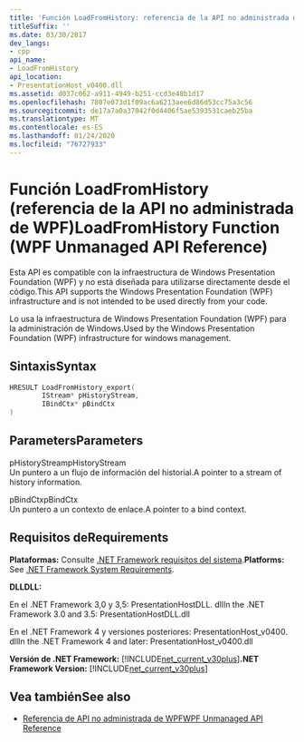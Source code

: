 ```yaml
---
title: 'Función LoadFromHistory: referencia de la API no administrada de WPF'
titleSuffix: ''
ms.date: 03/30/2017
dev_langs:
- cpp
api_name:
- LoadFromHistory
api_location:
- PresentationHost_v0400.dll
ms.assetid: d037c062-a911-4949-b251-ccd3e48b1d17
ms.openlocfilehash: 7807e073d1f09ac6a6213aee6d86d53cc75a3c56
ms.sourcegitcommit: de17a7a0a37042f0d4406f5ae5393531caeb25ba
ms.translationtype: MT
ms.contentlocale: es-ES
ms.lasthandoff: 01/24/2020
ms.locfileid: "76727933"
---
```

# <a name="loadfromhistory-function-wpf-unmanaged-api-reference"></a><span data-ttu-id="354b5-102">Función LoadFromHistory (referencia de la API no administrada de WPF)</span><span class="sxs-lookup"><span data-stu-id="354b5-102">LoadFromHistory Function (WPF Unmanaged API Reference)</span></span>
<span data-ttu-id="354b5-103">Esta API es compatible con la infraestructura de Windows Presentation Foundation (WPF) y no está diseñada para utilizarse directamente desde el código.</span><span class="sxs-lookup"><span data-stu-id="354b5-103">This API supports the Windows Presentation Foundation (WPF) infrastructure and is not intended to be used directly from your code.</span></span>  
  
 <span data-ttu-id="354b5-104">Lo usa la infraestructura de Windows Presentation Foundation (WPF) para la administración de Windows.</span><span class="sxs-lookup"><span data-stu-id="354b5-104">Used by the Windows Presentation Foundation (WPF) infrastructure for windows management.</span></span>  
  
## <a name="syntax"></a><span data-ttu-id="354b5-105">Sintaxis</span><span class="sxs-lookup"><span data-stu-id="354b5-105">Syntax</span></span>  
  
```cpp  
HRESULT LoadFromHistory_export(  
        IStream* pHistoryStream,   
        IBindCtx* pBindCtx  
)  
```  
  
## <a name="parameters"></a><span data-ttu-id="354b5-106">Parameters</span><span class="sxs-lookup"><span data-stu-id="354b5-106">Parameters</span></span>  
 <span data-ttu-id="354b5-107">pHistoryStream</span><span class="sxs-lookup"><span data-stu-id="354b5-107">pHistoryStream</span></span>  
 <span data-ttu-id="354b5-108">Un puntero a un flujo de información del historial.</span><span class="sxs-lookup"><span data-stu-id="354b5-108">A pointer to a stream of history information.</span></span>  
  
 <span data-ttu-id="354b5-109">pBindCtx</span><span class="sxs-lookup"><span data-stu-id="354b5-109">pBindCtx</span></span>  
 <span data-ttu-id="354b5-110">Un puntero a un contexto de enlace.</span><span class="sxs-lookup"><span data-stu-id="354b5-110">A pointer to a bind context.</span></span>  
  
## <a name="requirements"></a><span data-ttu-id="354b5-111">Requisitos de</span><span class="sxs-lookup"><span data-stu-id="354b5-111">Requirements</span></span>  
 <span data-ttu-id="354b5-112">**Plataformas:** Consulte [.NET Framework requisitos del sistema](../../get-started/system-requirements.md).</span><span class="sxs-lookup"><span data-stu-id="354b5-112">**Platforms:** See [.NET Framework System Requirements](../../get-started/system-requirements.md).</span></span>  
  
 <span data-ttu-id="354b5-113">**DLL**</span><span class="sxs-lookup"><span data-stu-id="354b5-113">**DLL:**</span></span>  
  
 <span data-ttu-id="354b5-114">En el .NET Framework 3,0 y 3,5: PresentationHostDLL. dll</span><span class="sxs-lookup"><span data-stu-id="354b5-114">In the .NET Framework 3.0 and 3.5: PresentationHostDLL.dll</span></span>  
  
 <span data-ttu-id="354b5-115">En el .NET Framework 4 y versiones posteriores: PresentationHost_v0400. dll</span><span class="sxs-lookup"><span data-stu-id="354b5-115">In the .NET Framework 4 and later: PresentationHost_v0400.dll</span></span>  
  
 <span data-ttu-id="354b5-116">**Versión de .NET Framework:** [!INCLUDE[net_current_v30plus](../../../../includes/net-current-v30plus-md.md)]</span><span class="sxs-lookup"><span data-stu-id="354b5-116">**.NET Framework Version:** [!INCLUDE[net_current_v30plus](../../../../includes/net-current-v30plus-md.md)]</span></span>  
  
## <a name="see-also"></a><span data-ttu-id="354b5-117">Vea también</span><span class="sxs-lookup"><span data-stu-id="354b5-117">See also</span></span>

- [<span data-ttu-id="354b5-118">Referencia de API no administrada de WPF</span><span class="sxs-lookup"><span data-stu-id="354b5-118">WPF Unmanaged API Reference</span></span>](wpf-unmanaged-api-reference.md)

